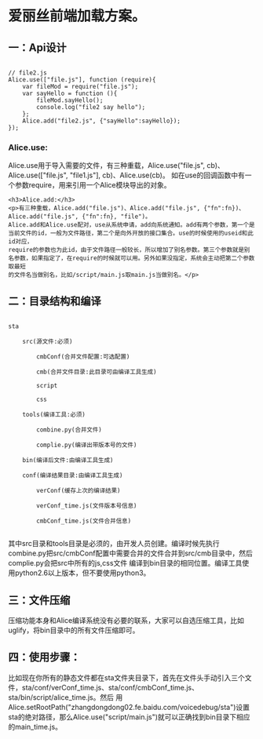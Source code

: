 <h1>爱丽丝前端加载方案。</h1>

<h2>一：Api设计</h2>
<div>
<pre><code>
// file2.js
Alice.use(["file.js"], function (require){
    var fileMod = require("file.js");
    var sayHello = function (){
        fileMod.sayHello();
        console.log("file2 say hello");
    };
    Alice.add("file2.js", {"sayHello":sayHello});
});
</code></pre>
    <h3>Alice.use:</h3>
    <p>Alice.use用于导入需要的文件，有三种重载，Alice.use("file.js", cb)、Alice.use(["file.js", "file1.js"], cb)、Alice.use(cb)。
    如在use的回调函数中有一个参数require，用来引用一个Alice模块导出的对象。</p>

    <h3>Alice.add:</h3>
    <p>有三种重载，Alice.add("file.js")、Alice.add("file.js", {"fn":fn})、Alice.add("file.js", {"fn":fn}, "file")。
    Alice.add和Alice.use配对，use从系统申请，add向系统通知。add有两个参数，第一个是当前文件的id，一般为文件路径，第二个是向外开放的接口集合。use的时候使用的useid和此id对应，
    require的参数也为此id，由于文件路径一般较长，所以增加了别名参数。第三个参数就是别名参数，如果指定了，在require的时候就可以用。另外如果没指定，系统会主动把第二个参数取最短
    的文件名当做别名，比如/script/main.js取main.js当做别名。</p>
</div>

<h2>二：目录结构和编译</h2>
<pre><code>
sta<br/>
    src(源文件:必须)<br/>
        cmbConf(合并文件配置:可选配置)<br/>
        cmb(合并文件目录:此目录可由编译工具生成)<br/>
        script<br/>
        css<br/>
    tools(编译工具:必须)<br/>
        combine.py(合并文件)<br/>
        complie.py(编译出带版本号的文件)<br/>
    bin(编译后文件:由编译工具生成)<br/>
    conf(编译结果目录:由编译工具生成)<br/>
        verConf(缓存上次的编译结果)<br/>
        verConf_time.js(文件版本号信息)<br/>
        cmbConf_time.js(文件合并信息)<br/>
</code></pre>
<p>其中src目录和tools目录是必须的，由开发人员创建。编译时候先执行combine.py把src/cmbConf配置中需要合并的文件合并到src/cmb目录中，然后complie.py会把src中所有的js,css文件
编译到bin目录的相同位置。编译工具使用python2.6以上版本，但不要使用python3。</p>

<h2>三：文件压缩</h2>
<p>压缩功能本身和Alice编译系统没有必要的联系，大家可以自选压缩工具，比如uglify，将bin目录中的所有文件压缩即可。</p>

<h2>四：使用步骤：</h2>
<p>比如现在你所有的静态文件都在sta文件夹目录下，首先在文件头手动引入三个文件，sta/conf/verConf_time.js、sta/conf/cmbConf_time.js、sta/bin/script/alice_time.js。然后
用Alice.setRootPath("zhangdongdong02.fe.baidu.com/voicedebug/sta")设置sta的绝对路径，那么Alice.use("script/main.js")就可以正确找到bin目录下相应的main_time.js。</p>


